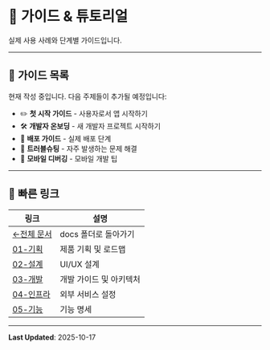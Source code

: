 # 📖 가이드 & 튜토리얼

실제 사용 사례와 단계별 가이드입니다.

---

## 📑 가이드 목록

현재 작성 중입니다. 다음 주제들이 추가될 예정입니다:

- ✏️ **첫 시작 가이드** - 사용자로서 앱 시작하기
- 🛠️ **개발자 온보딩** - 새 개발자 프로젝트 시작하기
- 🚀 **배포 가이드** - 실제 배포 단계
- 🐛 **트러블슈팅** - 자주 발생하는 문제 해결
- 📱 **모바일 디버깅** - 모바일 개발 팁

---

## 🔗 빠른 링크

| 링크 | 설명 |
| --- | --- |
| [←전체 문서](../README.md) | docs 폴더로 돌아가기 |
| [01-기획](../01-planning/) | 제품 기획 및 로드맵 |
| [02-설계](../02-design/) | UI/UX 설계 |
| [03-개발](../03-development/) | 개발 가이드 및 아키텍처 |
| [04-인프라](../04-infrastructure/) | 외부 서비스 설정 |
| [05-기능](../05-features/) | 기능 명세 |

---

**Last Updated**: 2025-10-17
